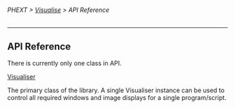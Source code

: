 ###### PHEXT > [Visualise](../../README.md) > API Reference

------

## API Reference

There is currently only one class in API.

[Visualiser](Visualiser.md)


The primary class of the library. A single Visualiser instance can be used to control all required windows and image displays for a single program/script.